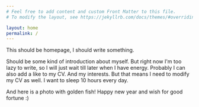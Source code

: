 ```yaml
---
# Feel free to add content and custom Front Matter to this file.
# To modify the layout, see https://jekyllrb.com/docs/themes/#overriding-theme-defaults

layout: home
permalink: /
---
```


This should be homepage, I should write something.

Should be some kind of introduction about myself.
But right now I'm too lazy to write, so I will just wait till later when I have energy.
Probably I can also add a like to my CV. And my interests. But that means I need to modify my CV as well.
I want to sleep 10 hours every day. 

And here is a photo with golden fish! Happy new year and wish for good fortune :)
